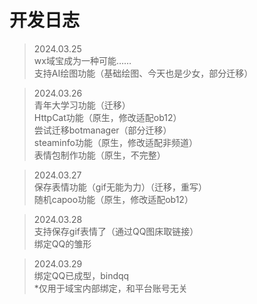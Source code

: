 # 开发日志

> 2024.03.25  
wx域宝成为一种可能……  
支持AI绘图功能（基础绘图、今天也是少女，部分迁移）

> 2024.03.26  
青年大学习功能（迁移）  
HttpCat功能（原生，修改适配ob12）  
尝试迁移botmanager（部分迁移）  
steaminfo功能（原生，修改适配非频道）  
表情包制作功能（原生，不完整）

> 2024.03.27  
保存表情功能（gif无能为力）（迁移，重写）  
随机capoo功能（原生，修改适配ob12）

> 2024.03.28  
支持保存gif表情了（通过QQ图床取链接）  
绑定QQ的雏形

> 2024.03.29  
绑定QQ已成型，bindqq  
*仅用于域宝内部绑定，和平台账号无关  

